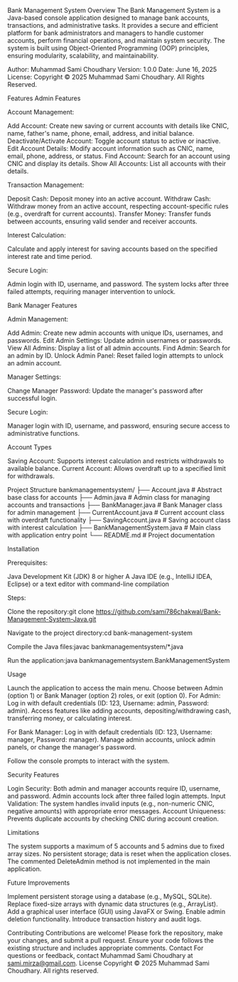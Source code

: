Bank Management System
Overview
The Bank Management System is a Java-based console application designed to manage bank accounts, transactions, and administrative tasks. It provides a secure and efficient platform for bank administrators and managers to handle customer accounts, perform financial operations, and maintain system security. The system is built using Object-Oriented Programming (OOP) principles, ensuring modularity, scalability, and maintainability.

Author: Muhammad Sami Choudhary
Version: 1.0.0
Date: June 16, 2025
License: Copyright © 2025 Muhammad Sami Choudhary. All Rights Reserved.

Features
Admin Features

Account Management:

Add Account: Create new saving or current accounts with details like CNIC, name, father's name, phone, email, address, and initial balance.
Deactivate/Activate Account: Toggle account status to active or inactive.
Edit Account Details: Modify account information such as CNIC, name, email, phone, address, or status.
Find Account: Search for an account using CNIC and display its details.
Show All Accounts: List all accounts with their details.


Transaction Management:

Deposit Cash: Deposit money into an active account.
Withdraw Cash: Withdraw money from an active account, respecting account-specific rules (e.g., overdraft for current accounts).
Transfer Money: Transfer funds between accounts, ensuring valid sender and receiver accounts.


Interest Calculation:

Calculate and apply interest for saving accounts based on the specified interest rate and time period.


Secure Login:

Admin login with ID, username, and password. The system locks after three failed attempts, requiring manager intervention to unlock.



Bank Manager Features

Admin Management:

Add Admin: Create new admin accounts with unique IDs, usernames, and passwords.
Edit Admin Settings: Update admin usernames or passwords.
View All Admins: Display a list of all admin accounts.
Find Admin: Search for an admin by ID.
Unlock Admin Panel: Reset failed login attempts to unlock an admin account.


Manager Settings:

Change Manager Password: Update the manager's password after successful login.


Secure Login:

Manager login with ID, username, and password, ensuring secure access to administrative functions.



Account Types

Saving Account: Supports interest calculation and restricts withdrawals to available balance.
Current Account: Allows overdraft up to a specified limit for withdrawals.

Project Structure
bankmanagementsystem/
├── Account.java            # Abstract base class for accounts
├── Admin.java              # Admin class for managing accounts and transactions
├── BankManager.java        # Bank Manager class for admin management
├── CurrentAccount.java     # Current account class with overdraft functionality
├── SavingAccount.java      # Saving account class with interest calculation
├── BankManagementSystem.java # Main class with application entry point
└── README.md               # Project documentation

Installation

Prerequisites:

Java Development Kit (JDK) 8 or higher
A Java IDE (e.g., IntelliJ IDEA, Eclipse) or a text editor with command-line compilation


Steps:

Clone the repository:git clone https://github.com/sami786chakwal/Bank-Management-System-Java.git


Navigate to the project directory:cd bank-management-system


Compile the Java files:javac bankmanagementsystem/*.java


Run the application:java bankmanagementsystem.BankManagementSystem





Usage

Launch the application to access the main menu.
Choose between Admin (option 1) or Bank Manager (option 2) roles, or exit (option 0).
For Admin:
Log in with default credentials (ID: 123, Username: admin, Password: admin).
Access features like adding accounts, depositing/withdrawing cash, transferring money, or calculating interest.


For Bank Manager:
Log in with default credentials (ID: 123, Username: manager, Password: manager).
Manage admin accounts, unlock admin panels, or change the manager's password.


Follow the console prompts to interact with the system.

Security Features

Login Security: Both admin and manager accounts require ID, username, and password. Admin accounts lock after three failed login attempts.
Input Validation: The system handles invalid inputs (e.g., non-numeric CNIC, negative amounts) with appropriate error messages.
Account Uniqueness: Prevents duplicate accounts by checking CNIC during account creation.

Limitations

The system supports a maximum of 5 accounts and 5 admins due to fixed array sizes.
No persistent storage; data is reset when the application closes.
The commented DeleteAdmin method is not implemented in the main application.

Future Improvements

Implement persistent storage using a database (e.g., MySQL, SQLite).
Replace fixed-size arrays with dynamic data structures (e.g., ArrayList).
Add a graphical user interface (GUI) using JavaFX or Swing.
Enable admin deletion functionality.
Introduce transaction history and audit logs.

Contributing
Contributions are welcome! Please fork the repository, make your changes, and submit a pull request. Ensure your code follows the existing structure and includes appropriate comments.
Contact
For questions or feedback, contact Muhammad Sami Choudhary at sami.mirza@gmail.com.
License
Copyright © 2025 Muhammad Sami Choudhary. All rights reserved.
